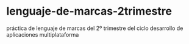 lenguaje-de-marcas-2trimestre
=============================

práctica de lenguaje de marcas del 2º trimestre del ciclo desarrollo de aplicaciones multiplataforma
